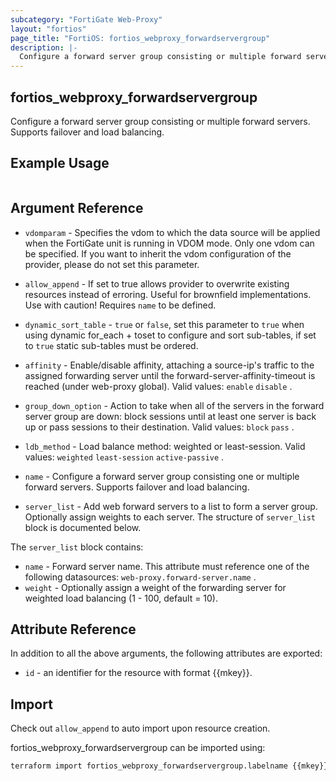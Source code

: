 ```yaml
---
subcategory: "FortiGate Web-Proxy"
layout: "fortios"
page_title: "FortiOS: fortios_webproxy_forwardservergroup"
description: |-
  Configure a forward server group consisting or multiple forward servers. Supports failover and load balancing.
---
```


## fortios_webproxy_forwardservergroup
Configure a forward server group consisting or multiple forward servers. Supports failover and load balancing.

## Example Usage

```hcl

```

## Argument Reference
* `vdomparam` - Specifies the vdom to which the data source will be applied when the FortiGate unit is running in VDOM mode. Only one vdom can be specified. If you want to inherit the vdom configuration of the provider, please do not set this parameter.
* `allow_append` - If set to true allows provider to overwrite existing resources instead of erroring. Useful for brownfield implementations. Use with caution! Requires `name` to be defined.
* `dynamic_sort_table` - `true` or `false`, set this parameter to `true` when using dynamic for_each + toset to configure and sort sub-tables, if set to `true` static sub-tables must be ordered.

* `affinity` - Enable/disable affinity, attaching a source-ip's traffic to the assigned forwarding server until the forward-server-affinity-timeout is reached (under web-proxy global). Valid values: `enable` `disable` .
* `group_down_option` - Action to take when all of the servers in the forward server group are down: block sessions until at least one server is back up or pass sessions to their destination. Valid values: `block` `pass` .
* `ldb_method` - Load balance method: weighted or least-session. Valid values: `weighted` `least-session` `active-passive` .
* `name` - Configure a forward server group consisting one or multiple forward servers. Supports failover and load balancing.
* `server_list` - Add web forward servers to a list to form a server group. Optionally assign weights to each server. The structure of `server_list` block is documented below.

The `server_list` block contains:

* `name` - Forward server name. This attribute must reference one of the following datasources: `web-proxy.forward-server.name` .
* `weight` - Optionally assign a weight of the forwarding server for weighted load balancing (1 - 100, default = 10).

## Attribute Reference

In addition to all the above arguments, the following attributes are exported:
* `id` - an identifier for the resource with format {{mkey}}.

## Import

Check out `allow_append` to auto import upon resource creation.

fortios_webproxy_forwardservergroup can be imported using:
```sh
terraform import fortios_webproxy_forwardservergroup.labelname {{mkey}}
```

